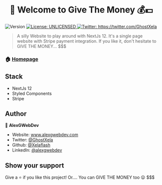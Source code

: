 <h1 align="center">👋 Welcome to Give The Money 💰💵</h1>
<p>
  <img alt="Version" src="https://img.shields.io/badge/version-0.1.0-blue.svg?cacheSeconds=2592000" />
  <a href="#" target="_blank">
    <img alt="License: UNLICENSED" src="https://img.shields.io/badge/License-UNLICENSED-yellow.svg" />
  </a>
  <a href="https://twitter.com/GhostXela" target="_blank">
    <img alt="Twitter: https://twitter.com/GhostXela" src="https://img.shields.io/twitter/follow/https://twitter.com/GhostXela.svg?style=social" />
  </a>
</p>

> A silly Website to play around with NextJs 12. It's a single page website with Stripe payment integration. If you like it, don't hesitate to GIVE THE MONEY... $$$  

### 🏠 [Homepage](https://www.givemethe.money)

## Stack

- NextJs 12
- Styled Components
- Stripe  


## Author

👤 **AlexGWebDev**

* Website: www.alexgwebdev.com
* Twitter: [@GhostXela](https://twitter.com/GhostXela)
* Github: [@Xelaflash](https://github.com/Xelaflash)
* LinkedIn: [@alexgwebdev](https://linkedin.com/in/alexgwebdev)

## Show your support

Give a ⭐️ if you like this project! Or.... You can GIVE THE MONEY too 😛 $$$
